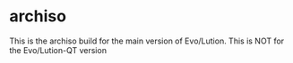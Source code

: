 archiso
=======
This is the archiso build for the main version of Evo/Lution.  This is NOT for the Evo/Lution-QT version


